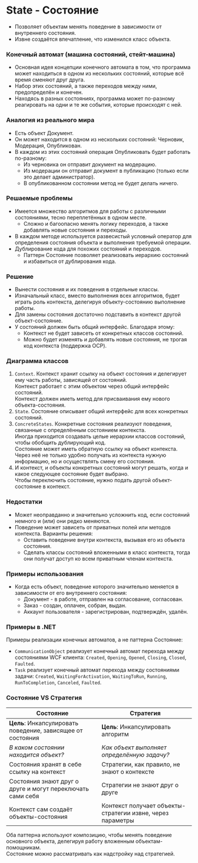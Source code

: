 ﻿# State - Состояние
* Позволяет объектам менять поведение в зависимости от внутреннего состояния.
* Извне создаётся впечатление, что изменился класс объекта.

### Конечный автомат (машина состояний, стейт-машина)
* Основная идея концепции конечного автомата в том, что программа может находиться в одном из нескольких состояний, которые всё время сменяют друг друга.
* Набор этих состояний, а также переходов между ними, предопределён и конечен.
* Находясь в разных состояниях, программа может по-разному реагировать на одни и те же события, которые происходят с ней.

### Аналогия из реального мира
* Есть объект Документ.
* Он может находится в одном из нескольких состояний: Черновик, Модерация, Опубликован.
* В каждом из этих состояний операция Опубликовать будет работать по-разному:
  * Из черновика он отправит документ на модерацию.
  * Из модерации он отправит документ в публикацию (только если это делает администратор).
  * В опубликованном состоянии метод не будет делать ничего.

### Решаемые проблемы
* Имеется множество алгоритмов для работы с различными состояниями, тесно переплетённых в одном месте.
  * Сложно и багоопасно менять логику переходов, а также добавлять новые состояния и переходы.
* В каждом методе используется развесистый условный оператор для определения состояния объекта и выполнения требуемой операции.
* Дублирование кода для похожих состояний и переходов.
  * Паттерн Состояние позволяет реализовать иерархию состояний и избавиться от дублирования кода.

### Решение
* Вынести состояния и их поведения в отдельные классы.
* Изначальный класс, вместо выполнения всех алгоритмов, будет играть роль контекста, делегируя объекту-состоянию выполнение работы.
* Для замены состояния достаточно подставить в контекст другой объект-состояние.
* У состояний должен быть общий интерфейс. Благодаря этому:
  * Контекст не будет зависеть от конкретных классов состояний.
  * Можно будет изменять и добавлять новые состояния, не трогая код контекста (поддержка OCP).

### Диаграмма классов
1. `Context`. Контекст хранит ссылку на объект состояния и делегирует ему часть работы, зависящей от состояний.  
Контекст работает с этим объектом через общий интерфейс состояний.  
Контекст должен иметь метод для присваивания ему нового объекта-состояния.
2. `State`. Состояние описывает общий интерфейс для всех конкретных состояний.
3. `ConcreteStates`. Конкретные состояния реализуют поведения, связанные с определённым состоянием контекста.  
Иногда приходится создавать целые иерархии классов состояний, чтобы обобщить дублирующий код.  
Состояние может иметь обратную ссылку на объект контекста.  
Через неё не только удобно получать из контекста нужную информацию, но и осуществлять смену его состояния.
4. И контекст, и объекты конкретных состояний могут решать, когда и какое следующее состояние будет выбрано.  
Чтобы переключить состояние, нужно подать другой объект-состояние в контекст.

### Недостатки
* Может неоправданно и значительно усложнить код, если состояний немного и (или) они редко меняются.
* Поведение может зависеть от приватных полей или методов контекста. Варианты решения:
  * Оставить поведение внутри контекста, вызывая его из объекта состояния.
  * Сделать классы состояний вложенными в класс контекста, тогда они получат доступ ко всем приватным членам контекста.

### Примеры использования
* Когда есть объект, поведение которого значительно меняется в зависимости от его внутреннего состояния:
  * Документ - в работе, отправлен на согласование, согласован.
  * Заказ - создан, оплачен, собран, выдан.
  * Аккаунт пользователя - зарегистрирован, подтверждён, удалён.

### Примеры в .NET
Примеры реализации конечных автоматов, а не паттерна Состояние:
* `CommunicationObject` реализует конечный автомат перехода между состояниями WCF клиента: `Created`, `Opening`, `Opened`, `Closing`, `Closed`, `Faulted`.
* `Task` реализует конечный автомат перехода между состояниями задачи: `Created`, `WaitingForActivation`, `WaitingToRun`, `Running`, `RunToCompletion`, `Canceled`, `Faulted`.

### Состояние VS Стратегия
| Состояние                                                   | Стратегия                                                  |
|-------------------------------------------------------------|------------------------------------------------------------|
| **Цель**: Инкапсулировать поведение, зависящее от состояния | **Цель**: Инкапсулировать алгоритм                         |
| _В каком состоянии находится объект?_                       | _Как объект выполняет определённую задачу?_                |
| Состояния хранят в себе ссылку на контекст                  | Стратегии, как правило, не знают о контексте               |
| Состояния знают друг о друге и могут переключать сами себя  | Стратегии не знают друг о друге                            |
| Контекст сам создаёт объекты-состояния                      | Контекст получает объекты-стратегии извне, через параметры |
Оба паттерна используют композицию, чтобы менять поведение основного объекта, делегируя работу вложенным объектам-помощникам.  
Состояние можно рассматривать как надстройку над стратегией.
